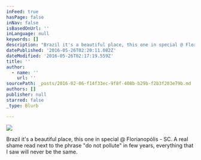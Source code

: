 ```yaml
---
inFeed: true
hasPage: false
inNav: false
isBasedOnUrl: ''
inLanguage: null
keywords: []
description: "Brazil it's a beautiful place, this one in special @ Florianopólis - SC. A real shame read next to the phrase \"do not pollute\" in few years, everything that I saw will never be the same."
datePublished: '2016-05-26T02:20:11.082Z'
dateModified: '2016-05-26T02:17:19.559Z'
title: ''
author:
  - name: ''
    url: ''
sourcePath: _posts/2016-02-06-f14f33ec-9f8f-408b-b29b-f2b3f203e79b.md
authors: []
publisher: null
starred: false
_type: Blurb

---
```

![](https://s3-us-west-2.amazonaws.com/the-grid-img/p/9fd72a326a75624089925746eca7327cd6c20995.jpg)

Brazil it's a beautiful place, this one in special @ Florianopólis - SC. A real shame read next to the phrase "do not pollute" in few years, everything that I saw will never be the same.